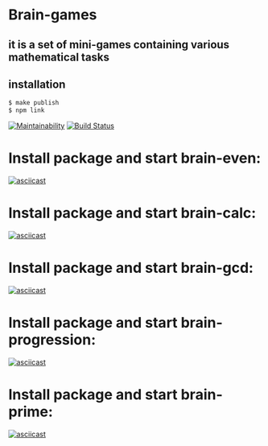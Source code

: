 # Brain-games
## it is a set of mini-games containing various mathematical tasks
## installation

```sh
$ make publish
$ npm link
```
[![Maintainability](https://api.codeclimate.com/v1/badges/c7ecba32594932752457/maintainability)](https://codeclimate.com/github/MaksimPerepeliuk/project-lvl1-s508/maintainability)
[![Build Status](https://travis-ci.com/MaksimPerepeliuk/project-lvl1-s508.svg?branch=master)](https://travis-ci.com/MaksimPerepeliuk/project-lvl1-s508)

# Install package and start brain-even:
[![asciicast](https://asciinema.org/a/WdODxuSuKdD7D0H14TLgoT9vY.svg)](https://asciinema.org/a/WdODxuSuKdD7D0H14TLgoT9vY)
# Install package and start brain-calc:
[![asciicast](https://asciinema.org/a/wiED60TPRclSKpFlLuEXv8l63.svg)](https://asciinema.org/a/wiED60TPRclSKpFlLuEXv8l63)
# Install package and start brain-gcd:
[![asciicast](https://asciinema.org/a/xnVz2eSFItIEyeidGgE50t55Z.svg)](https://asciinema.org/a/xnVz2eSFItIEyeidGgE50t55Z)
# Install package and start brain-progression:
[![asciicast](https://asciinema.org/a/jkc1ka3RrtjngEENwSJt4WSCc.svg)](https://asciinema.org/a/jkc1ka3RrtjngEENwSJt4WSCc)
# Install package and start brain-prime:
[![asciicast](https://asciinema.org/a/Y0qEp27BUEyjfII34WJMXuO6O.svg)](https://asciinema.org/a/Y0qEp27BUEyjfII34WJMXuO6O)
